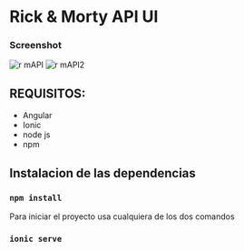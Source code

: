 # Rick & Morty API UI

### Screenshot

![r mAPI](https://user-images.githubusercontent.com/19478940/88467290-36a11300-ce9b-11ea-84a0-a5e789d0d631.png)
![r mAPI2](https://user-images.githubusercontent.com/19478940/88467309-6e0fbf80-ce9b-11ea-8621-d6470a8bdf07.png)

## REQUISITOS:

- Angular
- Ionic
- node js
- npm

## Instalacion de las dependencias

### `npm install`

Para iniciar el proyecto usa cualquiera de los dos comandos

### `ionic serve`
